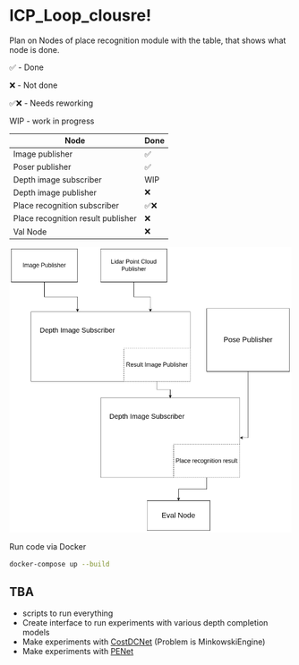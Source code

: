 # ICP_Loop_clousre!


Plan on Nodes of place recognition module with the table, that shows what node is done.

✅ - Done

❌ - Not done

✅❌ - Needs reworking

WIP - work in progress

| Node                               | Done |
|------------------------------------|------|
| Image publisher                    | ✅    |
| Poser publisher                    | ✅    |
| Depth image subscriber             | WIP  |
| Depth image publisher              | ❌    |
| Place recognition subscriber       | ✅❌   |
| Place recognition result publisher | ❌    |
| Val Node                           | ❌    |


![Node_strcutures.png](note_images/Node_strcutures.png)


Run code via Docker
```bash
docker-compose up --build
```

## TBA
- scripts to run everything
- Create interface to run experiments with various depth completion models
- Make experiments with [CostDCNet](https://github.com/kamse/CostDCNet) (Problem is MinkowskiEngine)
- Make experiments with [PENet](https://github.com/JUGGHM/PENet_ICRA2021)

